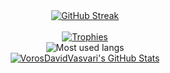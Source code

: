 <div align="center">
    <a href="https://git.io/streak-stats"><img src="https://streak-stats.demolab.com?user=VorosDavidVasvari&theme=dark&hide_border=true&border_radius=15&date_format=%5BY%20%5DM%20j&card_width=500&card_height=200&background=90%2C000000%2CFF0000&fire=EB0000&stroke=FFFFFF10&ring=FFD700&sideNums=8E0000&dates=FFFFFF7C&currStreakNum=FF0000&sideLabels=FFFFFF" alt="GitHub Streak"/></a>
</div>

<br>

<div align="center">
    <a href="https://github.com/ryo-ma/github-profile-trophy"><img src="https://github-profile-trophy.vercel.app/?username=VorosDavidVasvari&theme=matrix" alt="Trophies"/></a>
</div>

<div align="center">
    <img src="https://github-readme-stats.vercel.app/api/top-langs?username=VorosDavidVasvari&show_icons=true&locale=en&layout=compact&theme=dark" alt="Most used langs"/>
</div>

<div align="center">
    <a align="left" href="https://awesome-github-stats.azurewebsites.net/index.html??cardType=level&theme=dark&preferLogin=false&Background=000000&Title=A60000&Ring=FFD700"><img  alt="VorosDavidVasvari's GitHub Stats" src="https://awesome-github-stats.azurewebsites.net/user-stats/VorosDavidVasvari?cardType=level&theme=dark&preferLogin=false&Background=000000&Title=A60000&Ring=FFD700"/></a>
</div>
